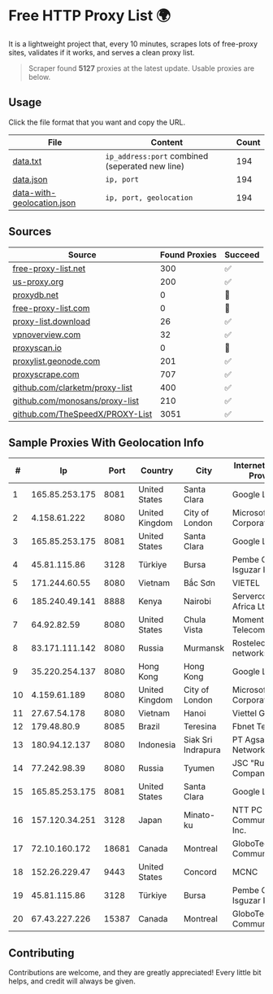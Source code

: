 
# Free HTTP Proxy List 🌍

It is a lightweight project that, every 10 minutes, scrapes lots of free-proxy sites, validates if it works, and serves a clean proxy list.


> Scraper found **5127** proxies at the latest update. Usable proxies are below.

## Usage

Click the file format that you want and copy the URL.


|File|Content|Count|
|----|-------|-----|
|[data.txt](https://raw.githubusercontent.com/themiralay/Proxy-List-World/master/data.txt)|`ip_address:port` combined (seperated new line)|194|
|[data.json](https://raw.githubusercontent.com/themiralay/Proxy-List-World/master/data.json)|`ip, port`|194|
|[data-with-geolocation.json](https://raw.githubusercontent.com/themiralay/Proxy-List-World/master/data-with-geolocation.json)|`ip, port, geolocation`|194|

## Sources

|Source|Found Proxies|Succeed|
|------|-------------|-------|
|[free-proxy-list.net](https://free-proxy-list.net)|300|✅|
|[us-proxy.org](https://www.us-proxy.org)|200|✅|
|[proxydb.net](http://proxydb.net)|0|🚫|
|[free-proxy-list.com](https://free-proxy-list.com/?page=&port=&type%5B%5D=http&type%5B%5D=https&up_time=0&search=Search)|0|🚫|
|[proxy-list.download](https://www.proxy-list.download/HTTP)|26|✅|
|[vpnoverview.com](https://vpnoverview.com/privacy/anonymous-browsing/free-proxy-servers)|32|✅|
|[proxyscan.io](https://www.proxyscan.io)|0|🚫|
|[proxylist.geonode.com](https://proxylist.geonode.com/api/proxy-list?limit=300&page=1&sort_by=lastChecked&sort_type=desc&protocols=http,https)|201|✅|
|[proxyscrape.com](https://api.proxyscrape.com/v2/?request=displayproxies&protocol=http&timeout=10000&country=all&ssl=all&anonymity=all)|707|✅|
|[github.com/clarketm/proxy-list](https://raw.githubusercontent.com/clarketm/proxy-list/master/proxy-list-raw.txt)|400|✅|
|[github.com/monosans/proxy-list](https://raw.githubusercontent.com/monosans/proxy-list/main/proxies/http.txt)|210|✅|
|[github.com/TheSpeedX/PROXY-List](https://raw.githubusercontent.com/TheSpeedX/PROXY-List/master/http.txt)|3051|✅|


## Sample Proxies With Geolocation Info

|#|Ip|Port|Country|City|Internet Service Provider|
|-|--|----|-------|----|-------------------------|
|1|165.85.253.175|8081|United States|Santa Clara|Google LLC|
|2|4.158.61.222|8080|United Kingdom|City of London|Microsoft Corporation|
|3|165.85.253.175|8081|United States|Santa Clara|Google LLC|
|4|45.81.115.86|3128|Türkiye|Bursa|Pembe Gul Isguzar Karagoz|
|5|171.244.60.55|8080|Vietnam|Bắc Sơn|VIETEL|
|6|185.240.49.141|8888|Kenya|Nairobi|Servercore Africa Ltd|
|7|64.92.82.59|8080|United States|Chula Vista|Momentum Telecom, Inc.|
|8|83.171.111.142|8080|Russia|Murmansk|Rostelecom networks|
|9|35.220.254.137|8080|Hong Kong|Hong Kong|Google LLC|
|10|4.159.61.189|8080|United Kingdom|City of London|Microsoft Corporation|
|11|27.67.54.178|8080|Vietnam|Hanoi|Viettel Group|
|12|179.48.80.9|8085|Brazil|Teresina|Fbnet Telecom|
|13|180.94.12.137|8080|Indonesia|Siak Sri Indrapura|PT Agsa Global Network|
|14|77.242.98.39|8080|Russia|Tyumen|JSC "Russian Company" LIR|
|15|165.85.253.175|8081|United States|Santa Clara|Google LLC|
|16|157.120.34.251|3128|Japan|Minato-ku|NTT PC Communications, Inc.|
|17|72.10.160.172|18681|Canada|Montreal|GloboTech Communications|
|18|152.26.229.47|9443|United States|Concord|MCNC|
|19|45.81.115.86|3128|Türkiye|Bursa|Pembe Gul Isguzar Karagoz|
|20|67.43.227.226|15387|Canada|Montreal|GloboTech Communications|



## Contributing

Contributions are welcome, and they are greatly appreciated! Every
little bit helps, and credit will always be given.

